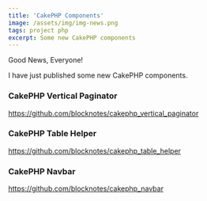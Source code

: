 ```yaml
---
title: 'CakePHP Components'
image: /assets/img/img-news.png
tags: project php
excerpt: Some new CakePHP components
---
```


Good News, Everyone!

I have just published some new CakePHP components.

### CakePHP Vertical Paginator

<https://github.com/blocknotes/cakephp_vertical_paginator>

### CakePHP Table Helper

<https://github.com/blocknotes/cakephp_table_helper>

### CakePHP Navbar

<https://github.com/blocknotes/cakephp_navbar>

